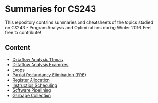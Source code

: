 # Summaries for CS243

This repository contains summaries and cheatsheets of the topics studied on CS243 - Program Analysis and Optimizations during 
Winter 2016. Feel free to contribute!

## Content
* [Dataflow Analysis Theory](DataflowAnalysisTheory.md)
* [Dataflow Analysis Examples](DataflowAnalysisExamples.md)
* [Loops](Loops.md)
* [Partial Redundancy Elimination (PRE)](PRE.md)
* [Register Allocation](RegisterAllocation.md)
* [Instruction Scheduling](InstructionScheduling.md)
* [Software Pipelining](SoftwarePipelining.md)
* [Garbage Collection](GarbageCollection.md)


